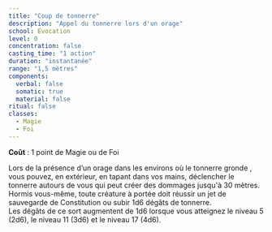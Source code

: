 ```yaml
---
title: "Coup de tonnerre"
description: "Appel du tonnerre lors d'un orage"
school: Evocation
level: 0
concentration: false
casting_time: "1 action"
duration: "instantanée"
range: "1,5 mètres"
components:
  verbal: false
  somatic: true
  material: false
ritual: false
classes:
  - Magie
  - Foi
---
```

**Coût** : 1 point de Magie ou de Foi  

Lors de la présence d’un orage dans les environs où le tonnerre gronde , vous pouvez, en extérieur, en tapant dans vos mains, déclencher le tonnerre autours de vous qui peut créer des dommages jusqu'à 30 mètres. Hormis vous-même, toute créature à portée doit réussir un jet de sauvegarde de Constitution ou subir 1d6 dégâts de tonnerre.	 
Les dégâts de ce sort augmentent de 1d6 lorsque vous atteignez le niveau 5 (2d6), le niveau 11 (3d6) et le niveau 17 (4d6).  
